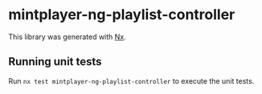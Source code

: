 # mintplayer-ng-playlist-controller

This library was generated with [Nx](https://nx.dev).

## Running unit tests

Run `nx test mintplayer-ng-playlist-controller` to execute the unit tests.
